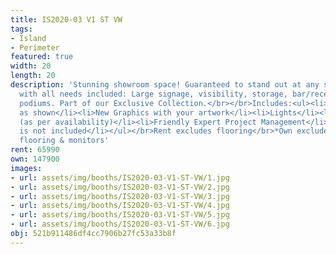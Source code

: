 ```yaml
---
title: IS2020-03 V1 ST VW
tags:
- Island
- Perimeter
featured: true
width: 20
length: 20
description: 'Stunning showroom space! Guaranteed to stand out at any show. Versatile
  with all needs included: Large signage, visibility, storage, bar/reception and product
  podiums. Part of our Exclusive Collection.</br></br>Includes:<ul><li>All Hardware
  as shown</li><li>New Graphics with your artwork</li><li>Lights</li><li>Counter</li><li>Furniture*
  (as per availability)</li><li>Friendly Expert Project Management</li><li>Video wall
  is not included</li></ul></br>Rent excludes flooring</br>*Own excludes furniture,
  flooring & monitors'
rent: 65990
own: 147900
images:
- url: assets/img/booths/IS2020-03-V1-ST-VW/1.jpg
- url: assets/img/booths/IS2020-03-V1-ST-VW/2.jpg
- url: assets/img/booths/IS2020-03-V1-ST-VW/3.jpg
- url: assets/img/booths/IS2020-03-V1-ST-VW/4.jpg
- url: assets/img/booths/IS2020-03-V1-ST-VW/5.jpg
- url: assets/img/booths/IS2020-03-V1-ST-VW/6.jpg
obj: 521b911486df4cc7906b27fc53a33b8f
---
```


